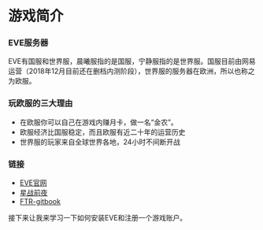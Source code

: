 # 游戏简介

### EVE服务器

EVE有国服和世界服，晨曦服指的是国服，宁静服指的是世界服。国服目前由网易运营（2018年12月目前还在删档内测阶段），世界服的服务器在欧洲，所以也称之为欧服。

### 玩欧服的三大理由

* 在欧服你可以自己在游戏内赚月卡，做一名“金农”。
* 欧服经济比国服稳定，而且欧服有近二十年的运营历史
* 世界服的玩家来自全球世界各地，24小时不间断开战

### 链接

* [EVE官网](https://www.eveonline.com/)
* [星战前夜](https://zh.wikipedia.org/wiki/%E6%98%9F%E6%88%98%E5%89%8D%E5%A4%9C)
* [FTR-gitbook](https://frt.gitbook.io/eve/)

接下来让我来学习一下如何安装EVE和注册一个游戏账户。



